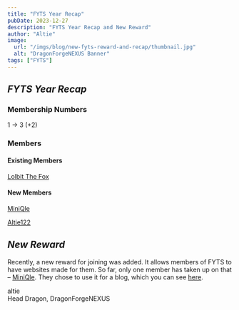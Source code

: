 ```yaml
---
title: "FYTS Year Recap"
pubDate: 2023-12-27
description: "FYTS Year Recap and New Reward"
author: "Altie"
image:
  url: "/imgs/blog/new-fyts-reward-and-recap/thumbnail.jpg"
  alt: "DragonForgeNEXUS Banner"
tags: ["FYTS"]
---
```


## _FYTS Year Recap_

### Membership Numbers

1 -> 3 (+2)

### Members

#### Existing Members

[Lolbit The Fox](https://www.youtube.com/@Lolbit_The_Fox)

#### New Members

[MiniQle](https://www.youtube.com/@MiniQle)

[Altie122](https://www.youtube.com/@altie122)

## _New Reward_

Recently, a new reward for joining was added. It allows members of FYTS to have websites made for them. So far, only one member has taken up on that – [MiniQle](https://www.youtube.com/@MiniQle). They chose to use it for a blog, which you can see [here](https://miniqle.dragonforgenexus.xyz).

altie  
Head Dragon, DragonForgeNEXUS
